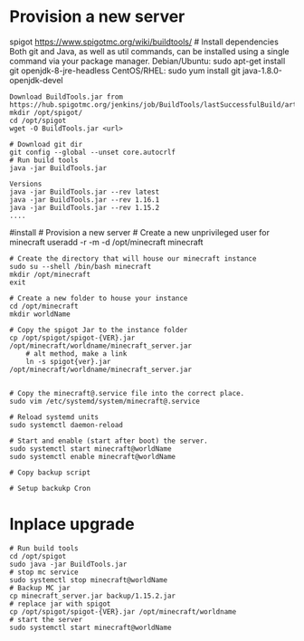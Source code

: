 # Provision a new server

spigot
https://www.spigotmc.org/wiki/buildtools/
    # Install dependencies
    Both git and Java, as well as util commands, can be installed using a single command via your package manager.
    Debian/Ubuntu: sudo apt-get install git openjdk-8-jre-headless
    CentOS/RHEL: sudo yum install git java-1.8.0-openjdk-devel
    
    Download BuildTools.jar from https://hub.spigotmc.org/jenkins/job/BuildTools/lastSuccessfulBuild/artifact/target/BuildTools.jar
    mkdir /opt/spigot/
    cd /opt/spigot
    wget -O BuildTools.jar <url>
    
    # Download git dir
    git config --global --unset core.autocrlf
    # Run build tools
    java -jar BuildTools.jar
    
    Versions
    java -jar BuildTools.jar --rev latest
    java -jar BuildTools.jar --rev 1.16.1
    java -jar BuildTools.jar --rev 1.15.2
    ....
    
  #install
    # Provision a new server
    # Create a new unprivileged user for minecraft
    useradd -r -m -d /opt/minecraft minecraft
    
    # Create the directory that will house our minecraft instance
    sudo su --shell /bin/bash minecraft
    mkdir /opt/minecraft
    exit
    
    # Create a new folder to house your instance
    cd /opt/minecraft
    mkdir worldName
    
    # Copy the spigot Jar to the instance folder
    cp /opt/spigot/spigot-{VER}.jar /opt/minecraft/worldname/minecraft_server.jar
        # alt method, make a link
        ln -s spigot{ver}.jar /opt/minecraft/worldname/minecraft_server.jar
    
    
    # Copy the minecraft@.service file into the correct place.
    sudo vim /etc/systemd/system/minecraft@.service
    
    # Reload systemd units
    sudo systemctl daemon-reload
    
    # Start and enable (start after boot) the server.
    sudo systemctl start minecraft@worldName
    sudo systemctl enable minecraft@worldName
    
    # Copy backup script
    
    # Setup backukp Cron
    
    
# Inplace upgrade
    # Run build tools
    cd /opt/spigot
    sudo java -jar BuildTools.jar
    # stop mc service
    sudo systemctl stop minecraft@worldName
    # Backup MC jar
    cp minecraft_server.jar backup/1.15.2.jar
    # replace jar with spigot
    cp /opt/spigot/spigot-{VER}.jar /opt/minecraft/worldname
    # start the server
    sudo systemctl start minecraft@worldName
    
